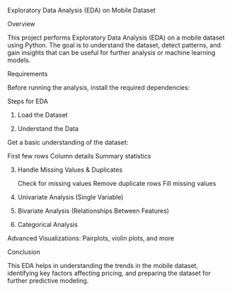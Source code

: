 Exploratory Data Analysis (EDA) on Mobile Dataset

Overview

This project performs Exploratory Data Analysis (EDA) on a mobile dataset using Python. The goal is to understand the dataset, detect patterns, and gain insights that can be useful for further analysis or machine learning models.

 
Requirements

Before running the analysis, install the required dependencies:

 
Steps for EDA

1. Load the Dataset

 2. Understand the Data

Get a basic understanding of the dataset:

   First few rows
   Column details
   Summary statistics

3. Handle Missing Values & Duplicates

   Check for missing values
   Remove duplicate rows
   Fill missing values

4. Univariate Analysis (Single Variable)

 
5. Bivariate Analysis (Relationships Between Features)

  
6. Categorical Analysis





Advanced Visualizations: Pairplots, violin plots, and more

Conclusion

This EDA helps in understanding the trends in the mobile dataset, identifying key factors affecting pricing, and preparing the dataset for further predictive modeling.
 
